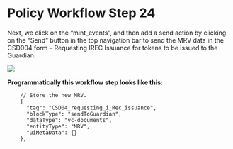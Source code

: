 # Policy Workflow Step 24



Next, we click on the “mint\_events”, and then add a send action by clicking on the “Send” button in the top navigation bar to send the MRV data in the CSD004 form – Requesting IREC Issuance for tokens to be issued to the Guardian.

![](https://i.imgur.com/ioUw0WH.png)

**Programmatically this workflow step looks like this:**

```
    // Store the new MRV.
    {
      "tag": "CSD04_requesting_i_Rec_issuance",
      "blockType": "sendToGuardian",
      "dataType": "vc-documents",
      "entityType": "MRV",
      "uiMetaData": {}
    },
```
